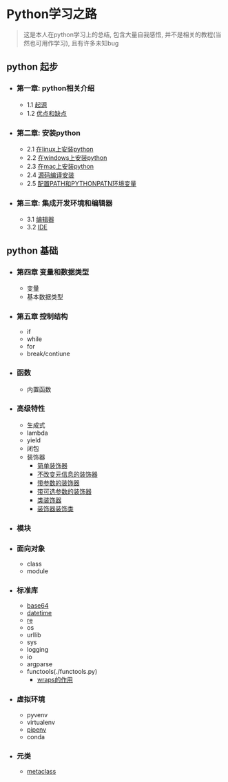 # Python学习之路

> 这是本人在python学习上的总结, 包含大量自我感悟, 并不是相关的教程(当然也可用作学习), 且有许多未知bug


## python 起步

- ### 第一章: python相关介绍
    - 1.1 [起源](1-1-1.md)
    - 1.2 [优点和缺点](1-1-2.md)


- ### 第二章: 安装python
    - 2.1 [在linux上安装python](2-2-1.md)
    - 2.2 [在windows上安装python](2-2-2.md)
    - 2.3 [在mac上安装python](2-2-3.md)
    - 2.4 [源码编译安装](2-2-4.md)
    - 2.5 [配置PATH和PYTHONPATN环境变量](2-2-5.md)

- ### 第三章: 集成开发环境和编辑器
    - 3.1 [编辑器](3-3-1.md)
    - 3.2 [IDE](3-3-2.md)

## python 基础

- ### 第四章 变量和数据类型
    - 变量
    - 基本数据类型
- ### 第五章 控制结构
    - if
    - while
    - for
    - break/contiune
- ### 函数
    - 内置函数
- ### 高级特性
    - 生成式
    - lambda
    - yield
    - 闭包
    - 装饰器
        - [简单装饰器](./simple_decorator.py)
        - [不改变元信息的装饰器](./decorator_with_wraps.py)
        - [带参数的装饰器](./decorator_with_parameter.py)
        - [带可选参数的装饰器](./decorator_with_bracket.py)
        - [类装饰器](./decorator_with_class.py)
        - [装饰器装饰类]()
- ### 模块
- ### 面向对象
    - class
    - module
- ### 标准库
    - [base64](./base64.md)
    - [datetime](./datetime/datetime.md)
    - [re](./re.md)
    - os
    - urllib
    - sys
    - logging
    - io
    - argparse
    - functools(./functools.py)
        - [wraps的作用](./decorator_with_wraps.py)
- ### 虚拟环境
    - pyvenv
    - virtualenv
    - [pipenv](./pipenv.md)
    - conda

- ### 元类
    - [metaclass](./metaclass.md)